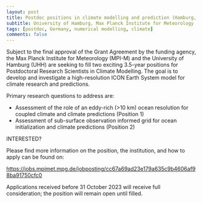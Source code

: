 ```yaml
---
layout: post
title: Postdoc positions in climate modelling and prediction (Hamburg, Germany)
subtitle: University of Hamburg, Max Planck Institute for Meteorology
tags: [postdoc, Germany, numerical modelling, climate]
comments: false
---
```

Subject to the final approval of the Grant Agreement by the funding agency, the Max Planck Institute for Meteorology (MPI-M) and the University of Hamburg (UHH) are seeking to fill two exciting 3.5-year positions for Postdoctoral Research Scientists in Climate Modelling. The goal is to develop and investigate a high-resolution ICON Earth System model for climate research and predictions.

Primary research questions to address are:
- Assessment of the role of an eddy-rich (>10 km) ocean resolution for coupled climate and climate predictions (Position 1)
- Assessment of sub-surface observation informed grid for ocean initialization and climate predictions (Position 2)

INTERESTED?

Please find more information on the position, the institution, and how to apply can be found on:

https://jobs.mpimet.mpg.de/jobposting/cc67a69ad23e179a635c9b4606af98ba91750cfc0

Applications received before 31 October 2023 will receive full consideration;  the position will remain open until filled.
